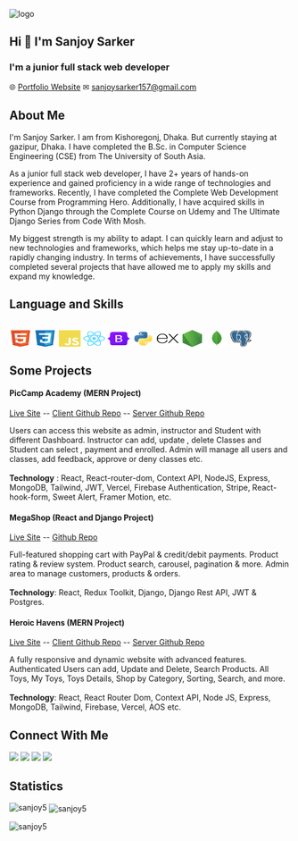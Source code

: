 ![logo](https://i.ibb.co/R0QfQ7m/Sanjoy-Sarker.png)
## Hi 👋 I'm Sanjoy Sarker

### I'm a junior full stack web developer
🌐
[Portfolio Website](https://sanjoy-sarker.web.app/)    ✉ sanjoysarker157@gmail.com

## About Me
I'm Sanjoy Sarker. I am from Kishoregonj, Dhaka. But currently staying at gazipur, Dhaka. I have completed the B.Sc. in Computer Science Engineering (CSE) from The University of South Asia.

As a junior full stack web developer, I have 2+ years of hands-on experience and gained proficiency in a wide range of technologies and frameworks. Recently, I have completed the Complete Web Development Course from Programming Hero. Additionally, I have acquired skills in Python Django through the Complete Course on Udemy and The Ultimate Django Series from Code With Mosh.

My biggest strength is my ability to adapt. I can quickly learn and adjust to new technologies and frameworks, which helps me stay up-to-date in a rapidly changing industry. In terms of achievements, I have successfully completed several projects that have allowed me to apply my skills and expand my knowledge.

## Language and Skills

<div style="display: inline_block"><br>
  <img align="center" alt="Rafa-HTML" height="30" width="40" src="https://raw.githubusercontent.com/devicons/devicon/master/icons/html5/html5-original.svg">
  <img align="center" alt="Rafa-CSS" height="30" width="40" src="https://raw.githubusercontent.com/devicons/devicon/master/icons/css3/css3-original.svg">
  <img align="center" alt="Rafa-Js" height="30" width="40" src="https://raw.githubusercontent.com/devicons/devicon/master/icons/javascript/javascript-plain.svg">
  <img align="center" alt="Rafa-React" height="30" width="40" src="https://raw.githubusercontent.com/devicons/devicon/master/icons/react/react-original.svg">
   <img align="center" alt="Rafa-Csharp" height="30" width="40" src="https://raw.githubusercontent.com/devicons/devicon/master/icons/bootstrap/bootstrap-original.svg">
  <img align="center" alt="Rafa-Python" height="30" width="40" src="https://raw.githubusercontent.com/devicons/devicon/master/icons/python/python-original.svg">
  <img align="center" alt="Rafa-Csharp" height="30" width="40" src="https://raw.githubusercontent.com/devicons/devicon/master/icons/express/express-original.svg">
  <img align="center" alt="Rafa-Csharp" height="30" width="40" src="https://raw.githubusercontent.com/devicons/devicon/master/icons/nodejs/nodejs-original.svg">
  <img align="center" alt="Rafa-HTML" height="30" width="40" src="https://raw.githubusercontent.com/devicons/devicon/master/icons/mongodb/mongodb-original.svg">
 <img align="center" alt="Rafa-HTML" height="30" width="40" src="https://raw.githubusercontent.com/devicons/devicon/master/icons/postgresql/postgresql-original.svg">
</div>


<div>

 ## Some Projects

 #### PicCamp Academy (MERN Project)
 [Live Site](https://pic-camp-academy.web.app/) --
 [Client Github Repo](https://github.com/sanjoy5/piccamp-academy-client) --
 [Server Github Repo](https://github.com/sanjoy5/piccamp-academy-server)

Users can access this website as admin, instructor and Student with different Dashboard. Instructor can add, update , delete Classes and Student can select , payment and enrolled. Admin will manage all users and classes, add feedback, approve or deny classes etc. <br /> <br/>
**Technology** : React, React-router-dom, Context API, NodeJS, Express, MongoDB, Tailwind, JWT, Vercel, Firebase Authentication, Stripe, React-hook-form, Sweet Alert, Framer Motion, etc.

 #### MegaShop (React and Django Project)
 [Live Site](https://mega-shop-c3cd9.web.app/) --
 [Github Repo](https://github.com/sanjoy5/megashop-server)

Full-featured shopping cart with PayPal & credit/debit payments. Product rating & review system. Product search, carousel, pagination & more. Admin area to manage customers, products & orders. <br /> <br/>
**Technology**: React, Redux Toolkit, Django, Django Rest API, JWT & Postgres.

 #### Heroic Havens (MERN Project)
 [Live Site](https://heroic-havens.web.app/) --
 [Client Github Repo](https://github.com/sanjoy5/heroic-havens-app) --
 [Server Github Repo](https://github.com/sanjoy5/heroic-havens-server)

A fully responsive and dynamic website with advanced features. Authenticated Users can add, Update and Delete, Search Products. All Toys, My Toys, Toys Details, Shop by Category, Sorting, Search, and more. <br /> <br/>
**Technology**: React, React Router Dom, Context API, Node JS, Express, MongoDB, Tailwind,
Firebase, Vercel, AOS etc.
 
</div>
  
  ## Connect With Me
 
<div> 
  <a href="https://www.facebook.com/sanjoysarker123" target="_blank"><img src="https://img.shields.io/badge/-Facebook-%233b5998?style=for-the-badge&logo=facebook&logoColor=white" target="_blank"></a>
  <a href="https://www.instagram.com/sanjoysarker4" target="_blank"><img src="https://img.shields.io/badge/-Instagram-%23E4405F?style=for-the-badge&logo=instagram&logoColor=white" target="_blank"></a>
  <a href = "mailto:sanjoysarker157@gmail.com"><img src="https://img.shields.io/badge/-Gmail-%23D14836?style=for-the-badge&logo=gmail&logoColor=white" target="_blank"></a>
  <a href="https://www.linkedin.com/in/sanjoy-sarker-a8b47219a" target="_blank"><img src="https://img.shields.io/badge/-LinkedIn-%230077B5?style=for-the-badge&logo=linkedin&logoColor=white" target="_blank"></a> 
</div>

## Statistics
<div>
 <p><img align="left" src="https://github-readme-stats.vercel.app/api/top-langs?username=sanjoy5&show_icons=true&locale=en&layout=compact" alt="sanjoy5" /></p>
 <p>&nbsp;<img align="center" src="https://github-readme-stats.vercel.app/api?username=sanjoy5&show_icons=true&locale=en" alt="sanjoy5" /></p>
<p><img align="center" src="https://github-readme-streak-stats.herokuapp.com/?user=sanjoy5&" alt="sanjoy5" /></p>
</div>



<!--
**sanjoy5/sanjoy5** is a ✨ _special_ ✨ repository because its `README.md` (this file) appears on your GitHub profile.

Here are some ideas to get you started:

- 🔭 I’m currently working on ...
- 🌱 I’m currently learning ...
- 👯 I’m looking to collaborate on ...
- 🤔 I’m looking for help with ...
- 💬 Ask me about ...
- 📫 How to reach me: ...
- 😄 Pronouns: ...
- ⚡ Fun fact: ...
-->
